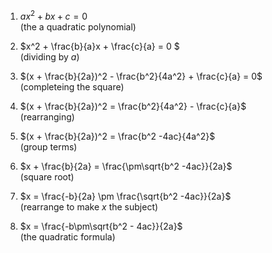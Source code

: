 1. $ax^2 + bx + c = 0$  
(the a quadratic polynomial)

2. $x^2 + \frac{b}{a}x + \frac{c}{a} = 0 $  
(dividing by $a$)

3. $(x + \frac{b}{2a})^2 - \frac{b^2}{4a^2} + \frac{c}{a} = 0$  
(completeing the square)

4. $(x + \frac{b}{2a})^2 = \frac{b^2}{4a^2} - \frac{c}{a}$  
(rearranging)

5. $(x + \frac{b}{2a})^2 = \frac{b^2 -4ac}{4a^2}$  
(group terms)

6. $x + \frac{b}{2a} = \frac{\pm\sqrt{b^2 -4ac}}{2a}$  
(square root)

7. $x  = \frac{-b}{2a} \pm \frac{\sqrt{b^2 -4ac}}{2a}$  
(rearrange to make $x$ the subject)

8. $x = \frac{-b\pm\sqrt{b^2 - 4ac}}{2a}$  
(the quadratic formula)